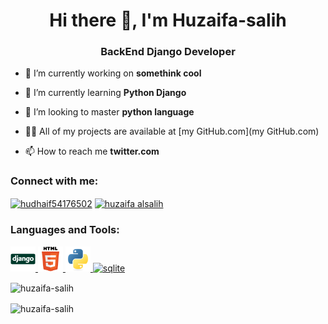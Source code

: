<h1 align="center">Hi there 👋, I'm Huzaifa-salih</h1>
<h3 align="center">BackEnd Django Developer</h3>

- 🔭 I’m currently working on **somethink cool**

- 🌱 I’m currently learning **Python Django**

- 👯 I’m looking to master **python language**

- 👨‍💻 All of my projects are available at [my GitHub.com](my GitHub.com)

- 📫 How to reach me **twitter.com**

<h3 align="left">Connect with me:</h3>
<p align="left">
<a href="https://twitter.com/hudhaif54176502" target="blank"><img align="center" src="https://raw.githubusercontent.com/rahuldkjain/github-profile-readme-generator/master/src/images/icons/Social/twitter.svg" alt="hudhaif54176502" height="30" width="40" /></a>
<a href="https://linkedin.com/in/huzaifa alsalih" target="blank"><img align="center" src="https://raw.githubusercontent.com/rahuldkjain/github-profile-readme-generator/master/src/images/icons/Social/linked-in-alt.svg" alt="huzaifa alsalih" height="30" width="40" /></a>
</p>

<h3 align="left">Languages and Tools:</h3>
<p align="left"> <a href="https://www.djangoproject.com/" target="_blank" rel="noreferrer"> <img src="https://raw.githubusercontent.com/devicons/devicon/master/icons/django/django-original.svg" alt="django" width="40" height="40"/> </a> <a href="https://www.w3.org/html/" target="_blank" rel="noreferrer"> <img src="https://raw.githubusercontent.com/devicons/devicon/master/icons/html5/html5-original-wordmark.svg" alt="html5" width="40" height="40"/> </a> <a href="https://www.python.org" target="_blank" rel="noreferrer"> <img src="https://raw.githubusercontent.com/devicons/devicon/master/icons/python/python-original.svg" alt="python" width="40" height="40"/> </a> <a href="https://www.sqlite.org/" target="_blank" rel="noreferrer"> <img src="https://www.vectorlogo.zone/logos/sqlite/sqlite-icon.svg" alt="sqlite" width="40" height="40"/> </a> </p>

<p><img align="center" src="https://github-readme-stats.vercel.app/api/top-langs?username=huzaifa-salih&show_icons=true&locale=en&layout=compact" alt="huzaifa-salih" /></p>

<p><img align="center" src="https://github-readme-streak-stats.herokuapp.com/?user=huzaifa-salih&" alt="huzaifa-salih" /></p>
